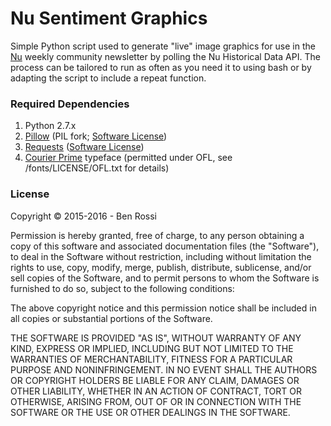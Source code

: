 # Nu Sentiment Graphics

Simple Python script used to generate "live" image graphics for use in the [Nu](https://nubits.com) weekly community newsletter by polling the Nu Historical Data API. The process can be tailored to run as often as you need it to using bash or by adapting the script to include a repeat function.

### Required Dependencies

1. Python 2.7.x  
2. [Pillow](http://pillow.readthedocs.org/) (PIL fork; [Software License](http://www.pythonware.com/products/pil/license.htm))  
3. [Requests](http://docs.python-requests.org/en/latest/) ([Software License](http://docs.python-requests.org/en/latest/user/intro/#apache2))  
4. [Courier Prime](http://quoteunquoteapps.com/courierprime/faq) typeface (permitted under OFL, see /fonts/LICENSE/OFL.txt for details)

### License

Copyright &copy; 2015-2016 - Ben Rossi

Permission is hereby granted, free of charge, to any person obtaining a copy
of this software and associated documentation files (the "Software"), to deal
in the Software without restriction, including without limitation the rights
to use, copy, modify, merge, publish, distribute, sublicense, and/or sell
copies of the Software, and to permit persons to whom the Software is
furnished to do so, subject to the following conditions:

The above copyright notice and this permission notice shall be included in
all copies or substantial portions of the Software.

THE SOFTWARE IS PROVIDED "AS IS", WITHOUT WARRANTY OF ANY KIND, EXPRESS OR
IMPLIED, INCLUDING BUT NOT LIMITED TO THE WARRANTIES OF MERCHANTABILITY,
FITNESS FOR A PARTICULAR PURPOSE AND NONINFRINGEMENT. IN NO EVENT SHALL THE
AUTHORS OR COPYRIGHT HOLDERS BE LIABLE FOR ANY CLAIM, DAMAGES OR OTHER
LIABILITY, WHETHER IN AN ACTION OF CONTRACT, TORT OR OTHERWISE, ARISING FROM,
OUT OF OR IN CONNECTION WITH THE SOFTWARE OR THE USE OR OTHER DEALINGS IN
THE SOFTWARE.
